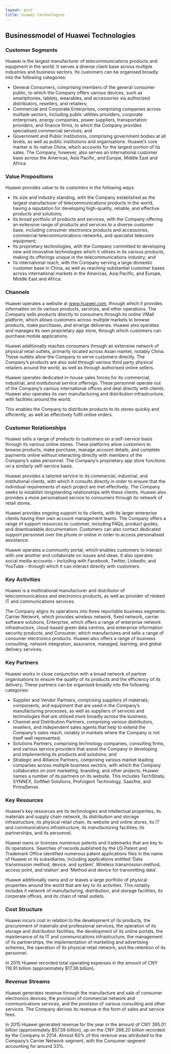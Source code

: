 ```yaml
---
layout: post
title: huawei-technologies
---
```


Businessmodel of Huawei Technologies
-------------------------------------

### Customer Segments

Huawei is the largest manufacturer of telecommunications products and equipment in the world. It serves a diverse client base across multiple industries and business sectors. Its customers can be organised broadly into the following categories:

 * General Consumers, comprising members of the general consumer public, to which the Company offers various devices, such as smartphones, tablets, wearables, and accessories via authorized distributors, resellers, and retailers;
* Commercial and Corporate Enterprises, comprising companies across multiple sectors, including public utilities providers, corporate enterprises, energy companies, power suppliers, transportation providers, and finance firms, to which the Company provides specialised commercial services; and
* Government and Public Institutions, comprising government bodies at all levels, as well as public institutions and organisations.
 Huawei’s core market is its native China, which accounts for the largest portion of its sales. The Company, however, also serves an international customer base across the Americas, Asia Pacific, and Europe, Middle East and Africa.

### Value Propositions

Huawei provides value to its customers in the following ways:

 * Its size and industry standing, with the Company established as the largest manufacturer of telecommunications products in the world, having a reputation for developing high-quality, reliable, and effective products and solutions;
* Its broad portfolio of products and services, with the Company offering an extensive range of products and services to a diverse customer base, including consumer electronics products and accessories, commercial telecommunications networks, and specialist telecoms equipment;
* Its proprietary technologies, with the Company committed to developing new and innovative technologies which it utilises in its various products, making its offerings unique in the telecommunications industry; and
* Its international reach, with the Company serving a large domestic customer base in China, as well as reaching substantial customer bases across international markets in the Americas, Asia Pacific, and Europe, Middle East and Africa.
 ### Channels

Huawei operates a website at www.huawei.com, through which it provides information on its various products, services, and other operations. The Company sells products directly to consumers through its online VMall platform, which allows customers across multiple markets to browse products, make purchases, and arrange deliveries. Huawei also operates and manages its own proprietary app store, through which customers can purchase mobile applications.

Huawei additionally reaches consumers through an extensive network of physical retail outlets, primarily located across Asian market, notably China. These outlets allow the Company to serve customers directly. The Company’s products are also sold through various third party physical retailers around the world, as well as through authorised online sellers.

Huawei operates dedicated in-house sales forces for its commercial, industrial, and institutional service offerings. These personnel operate out of the Company’s various international offices and deal directly with clients. Huawei also operates its own manufacturing and distribution infrastructure, with facilities around the world.

This enables the Company to distribute products to its stores quickly and efficiently, as well as effectively fulfil online orders.

### Customer Relationships

Huawei sells a range of products to customers on a self-service basis through its various online stores. These platforms allow customers to browse products, make purchase, manage account details, and complete payments online without interacting directly with members of the Company’s sales personnel. The Company’s proprietary app store functions on a similarly self-service basis.

Huawei provides a tailored service to its commercial, industrial, and institutional clients, with which it consults directly in order to ensure that the individual requirements of each project are met effectively. The Company seeks to establish longstanding relationships with these clients. Huawei also provides a more personalised service to consumers through its network of retail stores.

Huawei provides ongoing support to its clients, with its larger enterprise clients having their own account management teams. The Company offers a range of support resources to customer, including FAQs, product guides, and downloadable documentation. Customers can also contact dedicated support personnel over the phone or online in order to access personalised assistance.

Huawei operates a community portal, which enables customers to interact with one another and collaborate on issues and ideas. It also operates social media accounts – including with Facebook, Twitter, LinkedIn, and YouTube – through which it can interact directly with customers.

### Key Activities

Huawei is a multinational manufacturer and distributor of telecommunications and electronics products, as well as provider of related IT and communications services.

The Company aligns its operations into three reportable business segments: Carrier Network, which provides wireless network, fixed network, carrier software solutions, Enterprise, which offers a range of enterprise network infrastructure, cloud-based green data centres, and enterprise information security products; and Consumer, which manufactures and sells a range of consumer electronics products. Huawei also offers a range of business consulting, network integration, assurance, managed, learning, and global delivery services.

### Key Partners

Huawei works in close conjunction with a broad network of partner organisations to ensure the quality of its products and the efficiency of its delivery. These partners can be organised broadly into the following categories:

 * Supplier and Vendor Partners, comprising suppliers of materials, components, and equipment that are used in the Company’s manufacturing processes, as well as suppliers of services and technologies that are utilised more broadly across the business;
* Channel and Distribution Partners, comprising various distributors, resellers, and independent sales agents that help to extend the Company’s sales reach, notably in markets where the Company is not itself well represented;
* Solutions Partners, comprising technology companies, consulting firms, and various service providers that assist the Company in developing and implementing its products and solutions; and
* Strategic and Alliance Partners, comprising various market leading companies across multiple business sectors, with which the Company collaborates on joint marketing, branding, and other projects.
 Huawei names a number of its partners on its website. This includes TechStrata, SYNNEX, SoftNet Solutions, Profulgent Technology, Saasfire, and PrimaSense.

### Key Resources

Huawei’s key resources are its technologies and intellectual properties, its materials and supply chain network, its distribution and storage infrastructure, its physical retail chain, its website and online stores, its IT and communications infrastructure, its manufacturing facilities, its partnerships, and its personnel.

Huawei owns or licenses numerous patents and trademarks that are key to its operations. Searches of records published by the US Patent and Trademark Office identified numerous patent applications files in the name of Huawei or its subsidiaries, including applications entitled ‘Data transmission method, device, and system’, Wireless transmission method, access point, and station’ and ‘Method and device for transmitting data’.

Huawei additionally owns and or leases a large portfolio of physical properties around the world that are key to its activities. This notably includes it network of manufacturing, distribution, and storage facilities, its corporate offices, and its chain of retail outlets.

### Cost Structure

Huawei incurs cost in relation to the development of its products, the procurement of materials and professional services, the operation of its storage and distribution facilities, the development of its online portals, the maintenance of its IT and communications infrastructure, the management of its partnerships, the implementation of marketing and advertising schemes, the operation of its physical retail network, and the retention of its personnel.

In 2015 Huawei recorded total operating expenses in the amount of CNY 118.91 billion (approximately $17.36 billion).

### Revenue Streams

Huawei generates revenue through the manufacture and sale of consumer electronics devices, the provision of commercial network and communications services, and the provision of various consulting and other services. The Company derives its revenue in the form of sales and service fees.

In 2015 Huawei generated revenue for the year in the amount of CNY 395.01 billion (approximately $57.59 billion), up on the CNY 288.20 billion recorded by the Company in 2014. Almost 60% of this revenue was attributed to the Company’s Carrier Network segment, with the Consumer segment accounting for around 33%.
